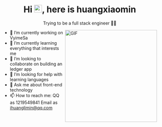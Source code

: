 <p align="center">
  <h1 height="200px" align="center">
    Hi <img src="https://cdn.jsdelivr.net/gh/MaleWeb/picture/images/techblog/hi.gif" width="25">, here is huangxiaomin
  </h1>
   <p align="center"> Trying to be a full stack engineer 👨‍💻</p>
</p>

<img align="right" alt="GIF" src="https://doc.panjingyi.top/blog/202207031041891.gif?raw=true" width="300"/>

- 🔭 I’m currently working on VyimeSa
- 🌱 I’m currently learning everything that interests me
- 👯 I’m looking to collaborate on building an ledger app
- 🤔 I’m looking for help with learning languages
- 💬 Ask me about front-end technology
- 📫 How to reach me: QQ as 1219549841 Email as ihuanglimin@qq.com
